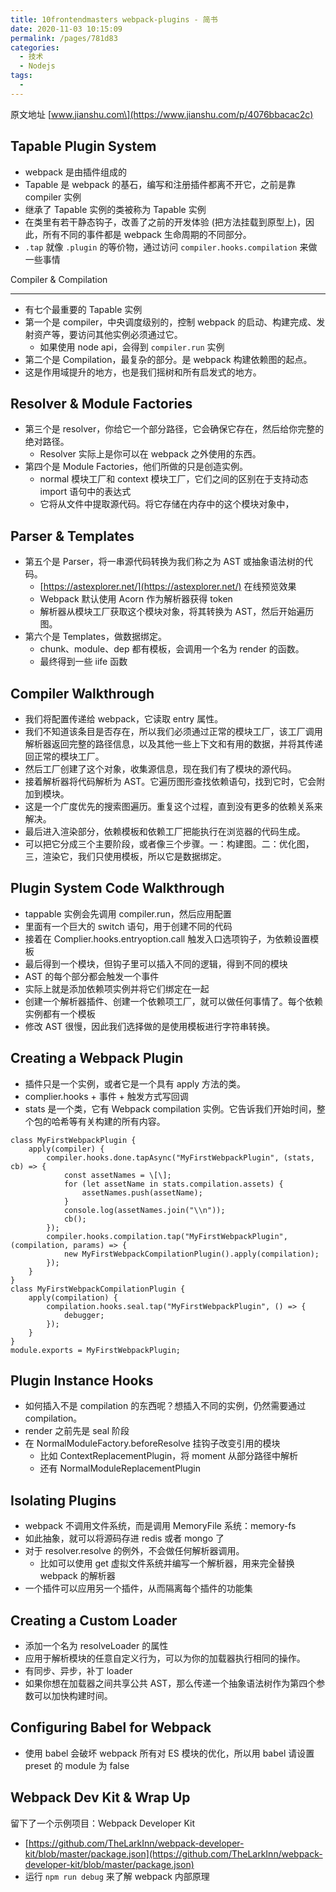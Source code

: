 ```yaml
---
title: 10frontendmasters webpack-plugins - 简书
date: 2020-11-03 10:15:09
permalink: /pages/781d83
categories:
  - 技术
  - Nodejs
tags:
  -
---
```


原文地址 \[www.jianshu.com\](https://www.jianshu.com/p/4076bbacac2c)

## Tapable Plugin System

- webpack 是由插件组成的
- Tapable 是 webpack 的基石，编写和注册插件都离不开它，之前是靠 compiler 实例
- 继承了 Tapable 实例的类被称为 Tapable 实例
- 在类里有若干静态钩子，改善了之前的开发体验 (把方法挂载到原型上)，因此，所有不同的事件都是 webpack 生命周期的不同部分。
- `.tap` 就像 `.plugin` 的等价物，通过访问 `compiler.hooks.compilation` 来做一些事情

Compiler & Compilation

<!-- more -->

---

- 有七个最重要的 Tapable 实例
- 第一个是 compiler，中央调度级别的，控制 webpack 的启动、构建完成、发射资产等，要访问其他实例必须通过它。
  - 如果使用 node api，会得到 `compiler.run` 实例
- 第二个是 Compilation，最复杂的部分。是 webpack 构建依赖图的起点。
- 这是作用域提升的地方，也是我们摇树和所有启发式的地方。

## Resolver & Module Factories

- 第三个是 resolver，你给它一个部分路径，它会确保它存在，然后给你完整的绝对路径。
  - Resolver 实际上是你可以在 webpack 之外使用的东西。
- 第四个是 Module Factories，他们所做的只是创造实例。
  - normal 模块工厂和 context 模块工厂，它们之间的区别在于支持动态 import 语句中的表达式
  - 它将从文件中提取源代码。将它存储在内存中的这个模块对象中，

## Parser & Templates

- 第五个是 Parser，将一串源代码转换为我们称之为 AST 或抽象语法树的代码。
  - [https://astexplorer.net/](https://astexplorer.net/) 在线预览效果
  - Webpack 默认使用 Acorn 作为解析器获得 token
  - 解析器从模块工厂获取这个模块对象，将其转换为 AST，然后开始遍历图。
- 第六个是 Templates，做数据绑定。
  - chunk、module、dep 都有模板，会调用一个名为 render 的函数。
  - 最终得到一些 iife 函数

## Compiler Walkthrough

- 我们将配置传递给 webpack，它读取 entry 属性。
- 我们不知道该条目是否存在，所以我们必须通过正常的模块工厂，该工厂调用解析器返回完整的路径信息，以及其他一些上下文和有用的数据，并将其传递回正常的模块工厂。
- 然后工厂创建了这个对象，收集源信息，现在我们有了模块的源代码。
- 接着解析器将代码解析为 AST。它遍历图形查找依赖语句，找到它时，它会附加到模块。
- 这是一个广度优先的搜索图遍历。重复这个过程，直到没有更多的依赖关系来解决。
- 最后进入渲染部分，依赖模板和依赖工厂把能执行在浏览器的代码生成。
- 可以把它分成三个主要阶段，或者像三个步骤。一：构建图。二：优化图，三，渲染它，我们只使用模板，所以它是数据绑定。

## Plugin System Code Walkthrough

- tappable 实例会先调用 compiler.run，然后应用配置
- 里面有一个巨大的 switch 语句，用于创建不同的代码
- 接着在 Complier.hooks.entryoption.call 触发入口选项钩子，为依赖设置模板
- 最后得到一个模块，但钩子里可以插入不同的逻辑，得到不同的模块
- AST 的每个部分都会触发一个事件
- 实际上就是添加依赖项实例并将它们绑定在一起
- 创建一个解析器插件、创建一个依赖项工厂，就可以做任何事情了。每个依赖实例都有一个模板
- 修改 AST 很慢，因此我们选择做的是使用模板进行字符串转换。

## Creating a Webpack Plugin

- 插件只是一个实例，或者它是一个具有 apply 方法的类。
- complier.hooks + 事件 + 触发方式写回调
- stats 是一个类，它有 Webpack compilation 实例。它告诉我们开始时间，整个包的哈希等有关构建的所有内容。

```
class MyFirstWebpackPlugin {
    apply(compiler) {
        compiler.hooks.done.tapAsync("MyFirstWebpackPlugin", (stats, cb) => {
            const assetNames = \[\];
            for (let assetName in stats.compilation.assets) {
                assetNames.push(assetName);
            }
            console.log(assetNames.join("\\n"));
            cb();
        });
        compiler.hooks.compilation.tap("MyFirstWebpackPlugin", (compilation, params) => {
            new MyFirstWebpackCompilationPlugin().apply(compilation);
        });
    }
}
class MyFirstWebpackCompilationPlugin {
    apply(compilation) {
        compilation.hooks.seal.tap("MyFirstWebpackPlugin", () => {
            debugger;
        });
    }
}
module.exports = MyFirstWebpackPlugin;
```

## Plugin Instance Hooks

- 如何插入不是 compilation 的东西呢？想插入不同的实例，仍然需要通过 compilation。
- render 之前先是 seal 阶段
- 在 NormalModuleFactory.beforeResolve 挂钩子改变引用的模块
  - 比如 ContextReplacementPlugin，将 moment 从部分路径中解析
  - 还有 NormalModuleReplacementPlugin

## Isolating Plugins

- webpack 不调用文件系统，而是调用 MemoryFile 系统：memory-fs
- 如此抽象，就可以将源码存进 redis 或者 mongo 了
- 对于 resolver.resolve 的例外，不会做任何解析器调用。
  - 比如可以使用 get 虚拟文件系统并编写一个解析器，用来完全替换 webpack 的解析器
- 一个插件可以应用另一个插件，从而隔离每个插件的功能集

## Creating a Custom Loader

- 添加一个名为 resolveLoader 的属性
- 应用于解析模块的任意自定义行为，可以为你的加载器执行相同的操作。
- 有同步、异步，补丁 loader
- 如果你想在加载器之间共享公共 AST，那么传递一个抽象语法树作为第四个参数可以加快构建时间。

## Configuring Babel for Webpack

- 使用 babel 会破坏 webpack 所有对 ES 模块的优化，所以用 babel 请设置 preset 的 module 为 false

## Webpack Dev Kit & Wrap Up

留下了一个示例项目：Webpack Developer Kit

- [https://github.com/TheLarkInn/webpack-developer-kit/blob/master/package.json](https://github.com/TheLarkInn/webpack-developer-kit/blob/master/package.json)
- 运行 `npm run debug` 来了解 webpack 内部原理
